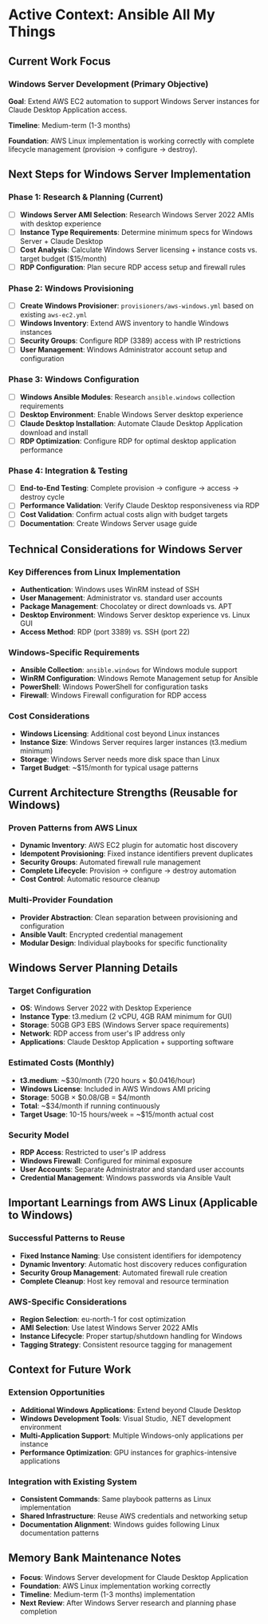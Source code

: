 # Active Context: Ansible All My Things

## Current Work Focus

### Windows Server Development (Primary Objective)
**Goal**: Extend AWS EC2 automation to support Windows Server instances for Claude Desktop Application access.

**Timeline**: Medium-term (1-3 months)

**Foundation**: AWS Linux implementation is working correctly with complete lifecycle management (provision → configure → destroy).

## Next Steps for Windows Server Implementation

### Phase 1: Research & Planning (Current)
- [ ] **Windows Server AMI Selection**: Research Windows Server 2022 AMIs with desktop experience
- [ ] **Instance Type Requirements**: Determine minimum specs for Windows Server + Claude Desktop
- [ ] **Cost Analysis**: Calculate Windows Server licensing + instance costs vs. target budget ($15/month)
- [ ] **RDP Configuration**: Plan secure RDP access setup and firewall rules

### Phase 2: Windows Provisioning
- [ ] **Create Windows Provisioner**: `provisioners/aws-windows.yml` based on existing `aws-ec2.yml`
- [ ] **Windows Inventory**: Extend AWS inventory to handle Windows instances
- [ ] **Security Groups**: Configure RDP (3389) access with IP restrictions
- [ ] **User Management**: Windows Administrator account setup and configuration

### Phase 3: Windows Configuration
- [ ] **Windows Ansible Modules**: Research `ansible.windows` collection requirements
- [ ] **Desktop Environment**: Enable Windows Server desktop experience
- [ ] **Claude Desktop Installation**: Automate Claude Desktop Application download and install
- [ ] **RDP Optimization**: Configure RDP for optimal desktop application performance

### Phase 4: Integration & Testing
- [ ] **End-to-End Testing**: Complete provision → configure → access → destroy cycle
- [ ] **Performance Validation**: Verify Claude Desktop responsiveness via RDP
- [ ] **Cost Validation**: Confirm actual costs align with budget targets
- [ ] **Documentation**: Create Windows Server usage guide

## Technical Considerations for Windows Server

### Key Differences from Linux Implementation
- **Authentication**: Windows uses WinRM instead of SSH
- **User Management**: Administrator vs. standard user accounts
- **Package Management**: Chocolatey or direct downloads vs. APT
- **Desktop Environment**: Windows Server desktop experience vs. Linux GUI
- **Access Method**: RDP (port 3389) vs. SSH (port 22)

### Windows-Specific Requirements
- **Ansible Collection**: `ansible.windows` for Windows module support
- **WinRM Configuration**: Windows Remote Management setup for Ansible
- **PowerShell**: Windows PowerShell for configuration tasks
- **Firewall**: Windows Firewall configuration for RDP access

### Cost Considerations
- **Windows Licensing**: Additional cost beyond Linux instances
- **Instance Size**: Windows Server requires larger instances (t3.medium minimum)
- **Storage**: Windows Server needs more disk space than Linux
- **Target Budget**: ~$15/month for typical usage patterns

## Current Architecture Strengths (Reusable for Windows)

### Proven Patterns from AWS Linux
- **Dynamic Inventory**: AWS EC2 plugin for automatic host discovery
- **Idempotent Provisioning**: Fixed instance identifiers prevent duplicates
- **Security Groups**: Automated firewall rule management
- **Complete Lifecycle**: Provision → configure → destroy automation
- **Cost Control**: Automatic resource cleanup

### Multi-Provider Foundation
- **Provider Abstraction**: Clean separation between provisioning and configuration
- **Ansible Vault**: Encrypted credential management
- **Modular Design**: Individual playbooks for specific functionality

## Windows Server Planning Details

### Target Configuration
- **OS**: Windows Server 2022 with Desktop Experience
- **Instance Type**: t3.medium (2 vCPU, 4GB RAM minimum for GUI)
- **Storage**: 50GB GP3 EBS (Windows Server space requirements)
- **Network**: RDP access from user's IP address only
- **Applications**: Claude Desktop Application + supporting software

### Estimated Costs (Monthly)
- **t3.medium**: ~$30/month (720 hours × $0.0416/hour)
- **Windows License**: Included in AWS Windows AMI pricing
- **Storage**: 50GB × $0.08/GB = $4/month
- **Total**: ~$34/month if running continuously
- **Target Usage**: 10-15 hours/week = ~$15/month actual cost

### Security Model
- **RDP Access**: Restricted to user's IP address
- **Windows Firewall**: Configured for minimal exposure
- **User Accounts**: Separate Administrator and standard user accounts
- **Credential Management**: Windows passwords via Ansible Vault

## Important Learnings from AWS Linux (Applicable to Windows)

### Successful Patterns to Reuse
- **Fixed Instance Naming**: Use consistent identifiers for idempotency
- **Dynamic Inventory**: Automatic host discovery reduces configuration
- **Security Group Management**: Automated firewall rule creation
- **Complete Cleanup**: Host key removal and resource termination

### AWS-Specific Considerations
- **Region Selection**: eu-north-1 for cost optimization
- **AMI Selection**: Use latest Windows Server 2022 AMIs
- **Instance Lifecycle**: Proper startup/shutdown handling for Windows
- **Tagging Strategy**: Consistent resource tagging for management

## Context for Future Work

### Extension Opportunities
- **Additional Windows Applications**: Extend beyond Claude Desktop
- **Windows Development Tools**: Visual Studio, .NET development environment
- **Multi-Application Support**: Multiple Windows-only applications per instance
- **Performance Optimization**: GPU instances for graphics-intensive applications

### Integration with Existing System
- **Consistent Commands**: Same playbook patterns as Linux implementation
- **Shared Infrastructure**: Reuse AWS credentials and networking setup
- **Documentation Alignment**: Windows guides following Linux documentation patterns

## Memory Bank Maintenance Notes
- **Focus**: Windows Server development for Claude Desktop Application
- **Foundation**: AWS Linux implementation working correctly
- **Timeline**: Medium-term (1-3 months) implementation
- **Next Review**: After Windows Server research and planning phase completion
